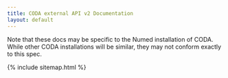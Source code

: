 ```yaml
---
title: CODA external API v2 Documentation
layout: default
---
```


Note that these docs may be specific to the Numed installation of CODA.  While other CODA installations will be similar, they may not conform exactly to this spec.

{% include sitemap.html %}
